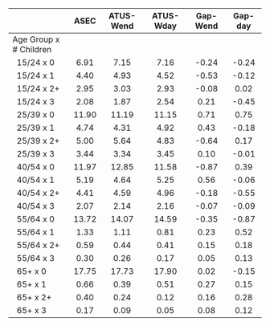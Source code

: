 
|                      |         ASEC |    ATUS-Wend |    ATUS-Wday |     Gap-Wend |      Gap-day |
| -------------------- | :----------: | :----------: | :----------: | :----------: | :----------: |
| Age Group x # Children |              |              |              |              |              |
| &nbsp;&nbsp;15/24 x 0 |         6.91 |         7.15 |         7.16 |        -0.24 |        -0.24 |
| &nbsp;&nbsp;15/24 x 1 |         4.40 |         4.93 |         4.52 |        -0.53 |        -0.12 |
| &nbsp;&nbsp;15/24 x 2+ |         2.95 |         3.03 |         2.93 |        -0.08 |         0.02 |
| &nbsp;&nbsp;15/24 x 3 |         2.08 |         1.87 |         2.54 |         0.21 |        -0.45 |
| &nbsp;&nbsp;25/39 x 0 |        11.90 |        11.19 |        11.15 |         0.71 |         0.75 |
| &nbsp;&nbsp;25/39 x 1 |         4.74 |         4.31 |         4.92 |         0.43 |        -0.18 |
| &nbsp;&nbsp;25/39 x 2+ |         5.00 |         5.64 |         4.83 |        -0.64 |         0.17 |
| &nbsp;&nbsp;25/39 x 3 |         3.44 |         3.34 |         3.45 |         0.10 |        -0.01 |
| &nbsp;&nbsp;40/54 x 0 |        11.97 |        12.85 |        11.58 |        -0.87 |         0.39 |
| &nbsp;&nbsp;40/54 x 1 |         5.19 |         4.64 |         5.25 |         0.56 |        -0.06 |
| &nbsp;&nbsp;40/54 x 2+ |         4.41 |         4.59 |         4.96 |        -0.18 |        -0.55 |
| &nbsp;&nbsp;40/54 x 3 |         2.07 |         2.14 |         2.16 |        -0.07 |        -0.09 |
| &nbsp;&nbsp;55/64 x 0 |        13.72 |        14.07 |        14.59 |        -0.35 |        -0.87 |
| &nbsp;&nbsp;55/64 x 1 |         1.33 |         1.11 |         0.81 |         0.23 |         0.52 |
| &nbsp;&nbsp;55/64 x 2+ |         0.59 |         0.44 |         0.41 |         0.15 |         0.18 |
| &nbsp;&nbsp;55/64 x 3 |         0.30 |         0.26 |         0.17 |         0.05 |         0.13 |
| &nbsp;&nbsp;65+ x 0  |        17.75 |        17.73 |        17.90 |         0.02 |        -0.15 |
| &nbsp;&nbsp;65+ x 1  |         0.66 |         0.39 |         0.51 |         0.27 |         0.15 |
| &nbsp;&nbsp;65+ x 2+ |         0.40 |         0.24 |         0.12 |         0.16 |         0.28 |
| &nbsp;&nbsp;65+ x 3  |         0.17 |         0.09 |         0.05 |         0.08 |         0.12 |

